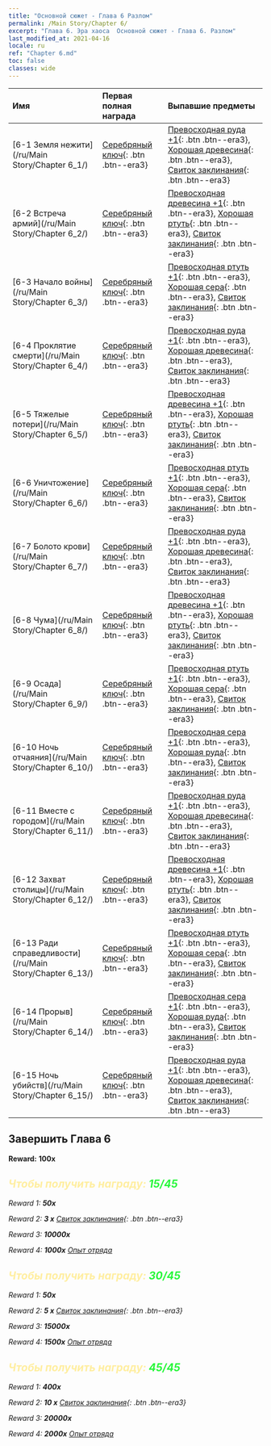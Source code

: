 ```yaml
---
title: "Основной сюжет - Глава 6 Разлом"
permalink: /Main Story/Chapter 6/
excerpt: "Глава 6. Эра хаоса  Основной сюжет - Глава 6. Разлом"
last_modified_at: 2021-04-16
locale: ru
ref: "Chapter 6.md"
toc: false
classes: wide
---
```


  | Имя |  Первая полная награда | Выпавшие предметы |
  |:------------|:------------|:------------| 
  | [6-1 Земля нежити](/ru/Main Story/Chapter 6_1/) | [Серебряный ключ](/ru/Items/con_693/){: .btn .btn--era3} | [Превосходная руда +1](/ru/Items/mat_19/){: .btn .btn--era3}, [Хорошая древесина](/ru/Items/mat_13/){: .btn .btn--era3}, [Свиток заклинания](/ru/Items/con_694/){: .btn .btn--era3} |
  | [6-2 Встреча армий](/ru/Main Story/Chapter 6_2/) | [Серебряный ключ](/ru/Items/con_693/){: .btn .btn--era3} | [Превосходная древесина +1](/ru/Items/mat_20/){: .btn .btn--era3}, [Хорошая ртуть](/ru/Items/mat_14/){: .btn .btn--era3}, [Свиток заклинания](/ru/Items/con_694/){: .btn .btn--era3} |
  | [6-3 Начало войны](/ru/Main Story/Chapter 6_3/) | [Серебряный ключ](/ru/Items/con_693/){: .btn .btn--era3} | [Превосходная ртуть +1](/ru/Items/mat_21/){: .btn .btn--era3}, [Хорошая сера](/ru/Items/mat_15/){: .btn .btn--era3}, [Свиток заклинания](/ru/Items/con_694/){: .btn .btn--era3} |
  | [6-4 Проклятие смерти](/ru/Main Story/Chapter 6_4/) | [Серебряный ключ](/ru/Items/con_693/){: .btn .btn--era3} | [Превосходная руда +1](/ru/Items/mat_19/){: .btn .btn--era3}, [Хорошая древесина](/ru/Items/mat_13/){: .btn .btn--era3}, [Свиток заклинания](/ru/Items/con_694/){: .btn .btn--era3} |
  | [6-5 Тяжелые потери](/ru/Main Story/Chapter 6_5/) | [Серебряный ключ](/ru/Items/con_693/){: .btn .btn--era3} | [Превосходная древесина +1](/ru/Items/mat_20/){: .btn .btn--era3}, [Хорошая ртуть](/ru/Items/mat_14/){: .btn .btn--era3}, [Свиток заклинания](/ru/Items/con_694/){: .btn .btn--era3} |
  | [6-6 Уничтожение](/ru/Main Story/Chapter 6_6/) | [Серебряный ключ](/ru/Items/con_693/){: .btn .btn--era3} | [Превосходная ртуть +1](/ru/Items/mat_21/){: .btn .btn--era3}, [Хорошая сера](/ru/Items/mat_15/){: .btn .btn--era3}, [Свиток заклинания](/ru/Items/con_694/){: .btn .btn--era3} |
  | [6-7 Болото крови](/ru/Main Story/Chapter 6_7/) | [Серебряный ключ](/ru/Items/con_693/){: .btn .btn--era3} | [Превосходная руда +1](/ru/Items/mat_19/){: .btn .btn--era3}, [Хорошая древесина](/ru/Items/mat_13/){: .btn .btn--era3}, [Свиток заклинания](/ru/Items/con_694/){: .btn .btn--era3} |
  | [6-8 Чума](/ru/Main Story/Chapter 6_8/) | [Серебряный ключ](/ru/Items/con_693/){: .btn .btn--era3} | [Превосходная древесина +1](/ru/Items/mat_20/){: .btn .btn--era3}, [Хорошая ртуть](/ru/Items/mat_14/){: .btn .btn--era3}, [Свиток заклинания](/ru/Items/con_694/){: .btn .btn--era3} |
  | [6-9 Осада](/ru/Main Story/Chapter 6_9/) | [Серебряный ключ](/ru/Items/con_693/){: .btn .btn--era3} | [Превосходная ртуть +1](/ru/Items/mat_21/){: .btn .btn--era3}, [Хорошая сера](/ru/Items/mat_15/){: .btn .btn--era3}, [Свиток заклинания](/ru/Items/con_694/){: .btn .btn--era3} |
  | [6-10 Ночь отчаяния](/ru/Main Story/Chapter 6_10/) | [Серебряный ключ](/ru/Items/con_693/){: .btn .btn--era3} | [Превосходная сера +1](/ru/Items/mat_22/){: .btn .btn--era3}, [Хорошая руда](/ru/Items/mat_12/){: .btn .btn--era3}, [Свиток заклинания](/ru/Items/con_694/){: .btn .btn--era3} |
  | [6-11 Вместе с городом](/ru/Main Story/Chapter 6_11/) | [Серебряный ключ](/ru/Items/con_693/){: .btn .btn--era3} | [Превосходная руда +1](/ru/Items/mat_19/){: .btn .btn--era3}, [Хорошая древесина](/ru/Items/mat_13/){: .btn .btn--era3}, [Свиток заклинания](/ru/Items/con_694/){: .btn .btn--era3} |
  | [6-12 Захват столицы](/ru/Main Story/Chapter 6_12/) | [Серебряный ключ](/ru/Items/con_693/){: .btn .btn--era3} | [Превосходная древесина +1](/ru/Items/mat_20/){: .btn .btn--era3}, [Хорошая ртуть](/ru/Items/mat_14/){: .btn .btn--era3}, [Свиток заклинания](/ru/Items/con_694/){: .btn .btn--era3} |
  | [6-13 Ради справедливости](/ru/Main Story/Chapter 6_13/) | [Серебряный ключ](/ru/Items/con_693/){: .btn .btn--era3} | [Превосходная ртуть +1](/ru/Items/mat_21/){: .btn .btn--era3}, [Хорошая сера](/ru/Items/mat_15/){: .btn .btn--era3}, [Свиток заклинания](/ru/Items/con_694/){: .btn .btn--era3} |
  | [6-14 Прорыв](/ru/Main Story/Chapter 6_14/) | [Серебряный ключ](/ru/Items/con_693/){: .btn .btn--era3} | [Превосходная сера +1](/ru/Items/mat_22/){: .btn .btn--era3}, [Хорошая руда](/ru/Items/mat_12/){: .btn .btn--era3}, [Свиток заклинания](/ru/Items/con_694/){: .btn .btn--era3} |
  | [6-15 Ночь убийств](/ru/Main Story/Chapter 6_15/) | [Серебряный ключ](/ru/Items/con_693/){: .btn .btn--era3} | [Превосходная руда +1](/ru/Items/mat_19/){: .btn .btn--era3}, [Хорошая древесина](/ru/Items/mat_13/){: .btn .btn--era3}, [Свиток заклинания](/ru/Items/con_694/){: .btn .btn--era3} |


## Завершить Глава 6

 **Reward:**  **100x** <i class="fas fa-gem"/>



## <span style="color: #ffeea0">Чтобы получить награду: </span><span style="color: #27f73a">15/45</span>

 Reward 1:  **50x** <i class="fas fa-gem"/>

 Reward 2: **3 x** [Свиток заклинания](/ru/Items/con_694/){: .btn .btn--era3}

 Reward 3:  **10000x** <i class="fas fa-coins"/>

 Reward 4:  **1000x** [Опыт отряда](/ru/Items/con_902/)



## <span style="color: #ffeea0">Чтобы получить награду: </span><span style="color: #27f73a">30/45</span>

 Reward 1:  **50x** <i class="fas fa-gem"/>

 Reward 2: **5 x** [Свиток заклинания](/ru/Items/con_694/){: .btn .btn--era3}

 Reward 3:  **15000x** <i class="fas fa-coins"/>

 Reward 4:  **1500x** [Опыт отряда](/ru/Items/con_902/)



## <span style="color: #ffeea0">Чтобы получить награду: </span><span style="color: #27f73a">45/45</span>

 Reward 1:  **400x** <i class="fas fa-gem"/>

 Reward 2: **10 x** [Свиток заклинания](/ru/Items/con_694/){: .btn .btn--era3}

 Reward 3:  **20000x** <i class="fas fa-coins"/>

 Reward 4:  **2000x** [Опыт отряда](/ru/Items/con_902/)

